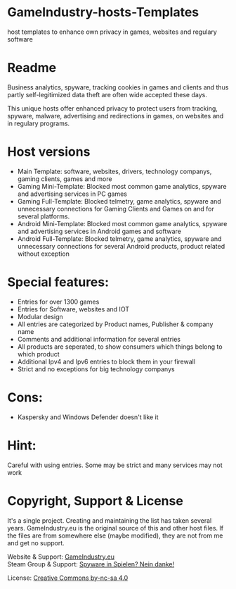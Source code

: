 # GameIndustry-hosts-Templates
host templates to enhance own privacy in games, websites and regulary software

# Readme
Business analytics, spyware, tracking cookies in games and clients and thus partly self-legitimized data theft are often wide accepted these days.

This unique hosts offer enhanced privacy to protect users from tracking, spyware, malware, advertising and redirections in games, on websites and in regulary programs.

# Host versions
- Main Template: software, websites, drivers, technology companys, gaming clients, games and more
- Gaming Mini-Template: Blocked most common game analytics, spyware and advertising services in PC games
- Gaming Full-Template: Blocked telmetry, game analytics, spyware and unnecessary connections for Gaming Clients and Games on and for several platforms.
- Android Mini-Template: Blocked most common game analytics, spyware and advertising services in Android games and software
- Android Full-Template: Blocked telmetry, game analytics, spyware and unnecessary connections for several Android products, product related without exception

# Special features:
- Entries for over 1300 games
- Entries for Software, websites and IOT
- Modular design
- All entries are categorized by Product names, Publisher & company name
- Comments and additional information for several entries
- All products are seperated, to show consumers which things belong to which product
- Additional Ipv4 and Ipv6 entries to block them in your firewall
- Strict and no exceptions for big technology companys

# Cons:
- Kaspersky and Windows Defender doesn't like it

# Hint:
Careful with using entries. Some may be strict and many services may not work

# Copyright, Support & License
It's a single project. Creating and maintaining the list has taken several years.
GameIndustry.eu is the original source of this and other host files. If the files are from somewhere else (maybe modified), they are not from me and get no support.

Website & Support: <a href="https://www.gameindustry.eu">GameIndustry.eu</a><br>
Steam Group & Support: <a href="https://steamcommunity.com/groups/penguindome/">Spyware in Spielen? Nein danke!</a>

License: <a href="https://creativecommons.org/licenses/by-nc-sa/4.0/">Creative Commons by-nc-sa 4.0</a>

